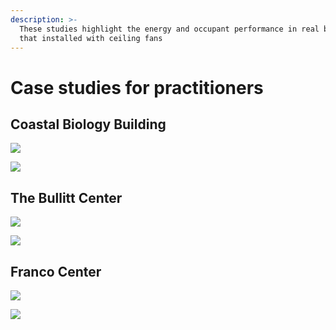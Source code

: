 ```yaml
---
description: >-
  These studies highlight the energy and occupant performance in real buildings
  that installed with ceiling fans
---
```


# Case studies for practitioners

## Coastal Biology Building

![](<../.gitbook/assets/0 (10).png>)



![](<../.gitbook/assets/1 (22).png>)



## The Bullitt Center

![](<../.gitbook/assets/2 (6).png>)



![](<../.gitbook/assets/3 (5).png>)



## Franco Center

![](<../.gitbook/assets/4 (7).png>)



![](<../.gitbook/assets/5 (2).png>)
